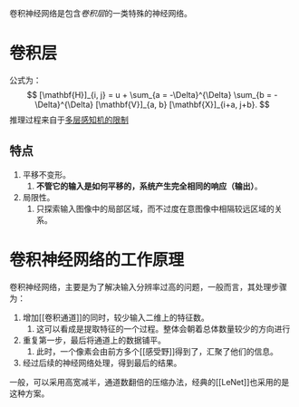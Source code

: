 卷积神经网络是包含*卷积层*的一类特殊的神经网络。

# 卷积层
公式为：
$$
[\mathbf{H}]_{i, j} = u + \sum_{a = -\Delta}^{\Delta} \sum_{b = -\Delta}^{\Delta} [\mathbf{V}]_{a, b}  [\mathbf{X}]_{i+a, j+b}.
$$
推理过程来自于[多层感知机的限制](卷积的来源.md#多层感知机的限制)
## 特点
1. 平移不变形。
	1. **不管它的输入是如何平移的，系统产生完全相同的响应（输出）**。
2. 局限性。
	1. 只探索输入图像中的局部区域，而不过度在意图像中相隔较远区域的关系。

# 卷积神经网络的工作原理

卷积神经网络，主要是为了解决输入分辨率过高的问题，一般而言，其处理步骤为：
1. 增加[[卷积通道]]的同时，较少输入二维上的特征数。
	1. 这可以看成是提取特征的一个过程。整体会朝着总体数量较少的方向进行
2. 重复第一步，最后将通道上的数据铺平。
	1. 此时，一个像素会由前方多个[[感受野]]得到了，汇聚了他们的信息。
3. 经过后续的神经网络处理，得到最后的结果。

一般，可以采用高宽减半，通道数翻倍的压缩办法，经典的[[LeNet]]也采用的是这种方案。